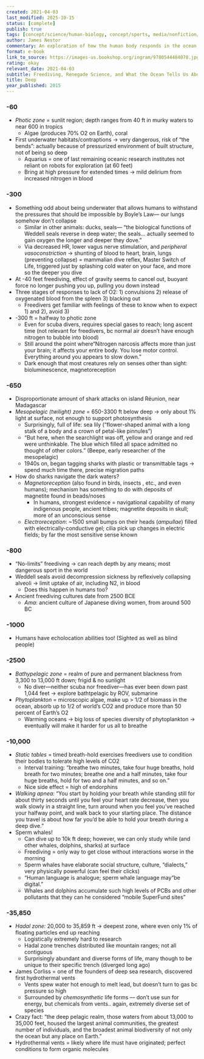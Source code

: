 ```yaml
---
created: 2021-04-03
last_modified: 2025-10-15
status: [complete]
publish: true
tags: [concept/science/human-biology, concept/sports, media/nonfiction/journalism, type/notes]
author: James Nestor
commentary: An exploration of how the human body responds in the ocean, deeper and deeper throughout the book— then using proxies of other mammals when beyond our limits. Nestor takes us on a metaphorical dive into the ocean as it relates to humans, by means of a literal quest into the world of freediving. Overall, though, I didn’t find the stories or science he covered particularly interesting or new.
format: e-book
link_to_source: https://images-us.bookshop.org/ingram/9780544484078.jpg?v=enc-v1
rating: okay
relevant_date: 2021-04-03
subtitle: Freediving, Renegade Science, and What the Ocean Tells Us About Ourselves
title: Deep
year_published: 2015
---
```


### -60

- *Photic zone* = sunlit region; depth ranges from 40 ft in murky waters to near 600 in tropics
    - Algae (produces 70% O2 on Earth), coral
- First underwater habitats/contraptions → very dangerous, risk of “the bends”: actually because of pressurized environment of built structure, not of being so deep
    - Aquarius = one of last remaining oceanic research institutes not reliant on robots for exploration (at 60 feet)
    - Bring at high pressure for extended times → mild delirium from increased nitrogen in blood

### -300

- Something odd about being underwater that allows humans to withstand the pressures that should be impossible by Boyle’s Law— our lungs somehow don’t collapse
    - Similar in other animals: ducks, seals— “the biological functions of Weddell seals reverse in deep water; the seals... actually seemed to gain oxygen the longer and deeper they dove.”
    - Via decreased HR, lower vagus nerve stimulation, and *peripheral vasoconstriction* → shunting of blood to heart, brain, lungs (preventing collapse) = mammalian dive reflex, Master Switch of Life, triggered just by splashing cold water on your face, and more so the deeper you dive
- At -40 feet freediving, effect of gravity seems to cancel out, buoyant force no longer pushing you up, pulling you down instead
- Three stages of responses to lack of O2: 1) convulsions 2) release of oxygenated blood from the spleen 3) blacking out
    - Freedivers get familiar with feelings of these to know when to expect 1) and 2), avoid 3)
- -300 ft = halfway to photic zone
    - Even for scuba divers, requires special gases to reach; long ascent time (not relevant for freedivers, bc normal air doesn’t have enough nitrogen to bubble into blood)
    - Still around the point where“Nitrogen narcosis affects more than just your brain; it affects your entire body. You lose motor control. Everything around you appears to slow down.”
    - Dark enough that most creatures rely on senses other than sight: bioluminescence, magnetoreception

### -650

- Disproportionate amount of shark attacks on island Réunion, near Madagascar
- *Mesopelagic (twilight) zone* = 650-3300 ft below deep → only about 1% light at surface, not enough to support photosynthesis
    - Surprisingly, full of life: sea lily (“flower-shaped animal with a long stalk of a body and a crown of petal-like pinnules”)
    - “But here, when the searchlight was off, yellow and orange and red were unthinkable. The blue which filled all space admitted no thought of other colors.” (Beepe, early researcher of the mesopelagic)
    - 1940s on, began tagging sharks with plastic or transmittable tags → spend much time there, precise migration paths
- How do sharks navigate the dark waters?
    - *Magnetoreception* (also found in birds, insects , etc., and even humans); mechanism has something to do with deposits of magnetite found in beads/noses
        - In humans, strongest evidence = navigational capability of many indigenous people, ancient tribes; magnetite deposits in skull; more of an unconscious sense
    - *Electroreception*: ~1500 small bumps on their heads (*ampullae*) filled with electrically-conductive gel; cilia pick up changes in electric fields; by far the most sensitive sense known

### -800

- “No-limits” freediving → can reach depth by any means; most dangerous sport in the world
- Weddell seals avoid decompression sickness by reflexively collapsing alveoli → limit uptake of air, including N2, in blood
    - Does this happen in humans too?
- Ancient freediving cultures date from 2500 BCE
    - *Ama*: ancient culture of Japanese diving women, from around 500 BC

### -1000

- Humans have echolocation abilities too! (Sighted as well as blind people)

### -2500

- *Bathypelagic zone* = realm of pure and permanent blackness from 3,300 to 13,000 ft down; frigid & no sunlight
    - No diver—neither scuba nor freediver—has ever been down past 1,044 feet → explore bathtpelagic by ROV, submarine
- *Phytoplankton* = microscopic algae, make up > 1/2 of biomass in the ocean, absorb up to 1/2 of world’s CO2 and produce more than 50 percent of Earth’s O2
    - Warming oceans → big loss of species diversity of phytoplankton → eventually will make it harder for us all to breathe

### -10,000

- *Static tables* = timed breath-hold exercises freedivers use to condition their bodies to tolerate high levels of CO2
    - Interval training: “breathe two minutes, take four huge breaths, hold breath for two minutes; breathe one and a half minutes, take four huge breaths, hold for two and a half minutes, and so on.”
    - Nice side effect = high of endorphins
- *Walking apnea:* “You start by holding your breath while standing still for about thirty seconds until you feel your heart rate decrease, then you walk slowly in a straight line, turn around when you feel you’ve reached your halfway point, and walk back to your starting place. The distance you travel is about how far you’d be able to hold your breath during a deep dive.”
- Sperm whales!
    - Can dive up to 10k ft deep; however, we can only study while (and other whales, dolphins, sharks) at surface
    - Freediving = only way to get close without interactions worse in the morning
    - Sperm whales have elaborate social structure, culture, “dialects,” very physically powerful (can feel their clicks)
    - “Human language is analogue; sperm whale language may“be digital.”
    - Whales and dolphins accumulate such high levels of PCBs and other pollutants that they can he considered “mobile SuperFund sites”

### -35,850

- *Hadal zone:* 20,000 to 35,859 ft → deepest zone, where even only 1% of floating particles end up reaching
    - Logistically extremely hard to research
    - Hadal zone trenches distributed like mountain ranges; not all contiguous
    - Surprisingly abundant and diverse forms of life, many though to be unique to their specific trench (diverged long ago)
- James Corliss = one of the founders of deep sea research, discovered first hydrothermal vents
    - Vents spew water hot enough to melt lead, but doesn’t turn to gas bc pressure so high
    - Surrounded by *chemosynthetic* life forms — don’t use sun for energy, but chemicals from vents.. again, extremely diverse set of species
- Crazy fact: “the deep pelagic realm, those waters from about 13,000 to 35,000 feet, housed the largest animal communities, the greatest number of individuals, and the broadest animal biodiversity of not only the ocean but any place on Earth.”
- Hydrothermal vents = likely where life must have originated; perfect conditions to form organic molecules

